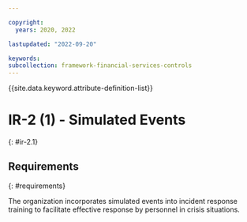 ```yaml
---

copyright:
  years: 2020, 2022

lastupdated: "2022-09-20"

keywords: 
subcollection: framework-financial-services-controls
---
```


{{site.data.keyword.attribute-definition-list}}

# IR-2 (1) - Simulated Events
{: #ir-2.1}

## Requirements
{: #requirements}

The organization incorporates simulated events into incident response training to facilitate effective response by personnel in crisis situations.

